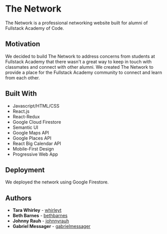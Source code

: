# The Network

The Network is a professional networking website built for alumni of Fullstack Academy of Code.

## Motivation

We decided to build The Network to address concerns from students at Fullstack Academy that there wasn't a great way to keep in touch with classmates and connect with other alumni. We created The Network to provide a place for the Fullstack Academy community to connect and learn from each other.

## Built With

* Javascript/HTML/CSS
* React.js
* React-Redux
* Google Cloud Firestore
* Semantic UI
* Google Maps API
* Google Places API
* React Big Calendar API
* Mobile-First Design
* Progressive Web App

## Deployment

We deployed the network using Google Firestore.

## Authors

* **Tara Whirley** - [whirleyt](https://github.com/whirleyt)
* **Beth Barnes** - [bethbarnes](https://github.com/bethbarnes)
* **Johnny Rauh** - [johnnyrauh](https://github.com/johnnyrauh)
* **Gabriel Messager** - [gabrielmessager](https://github.com/gabrielmessager)

